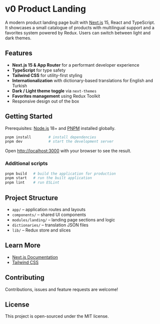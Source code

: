 # v0 Product Landing

A modern product landing page built with [Next.js](https://nextjs.org/) 15, React and TypeScript. It showcases a small catalogue of products with multilingual support and a favorites system powered by Redux. Users can switch between light and dark themes.

## Features
- **Next.js 15 & App Router** for a performant developer experience
- **TypeScript** for type safety
- **Tailwind CSS** for utility-first styling
- **Internationalization** with dictionary-based translations for English and Turkish
- **Dark / Light theme toggle** via `next-themes`
- **Favorites management** using Redux Toolkit
- Responsive design out of the box

## Getting Started
Prerequisites: [Node.js](https://nodejs.org/) 18+ and [PNPM](https://pnpm.io/) installed globally.

```bash
pnpm install        # install dependencies
pnpm dev            # start the development server
```

Open <http://localhost:3000> with your browser to see the result.

### Additional scripts
```bash
pnpm build   # build the application for production
pnpm start   # run the built application
pnpm lint    # run ESLint
```

## Project Structure
- `app/` – application routes and layouts
- `components/` – shared UI components
- `modules/landing/` – landing page sections and logic
- `dictionaries/` – translation JSON files
- `lib/` – Redux store and slices

## Learn More
- [Next.js Documentation](https://nextjs.org/docs)
- [Tailwind CSS](https://tailwindcss.com/docs)

## Contributing
Contributions, issues and feature requests are welcome!

## License
This project is open-sourced under the MIT license.

